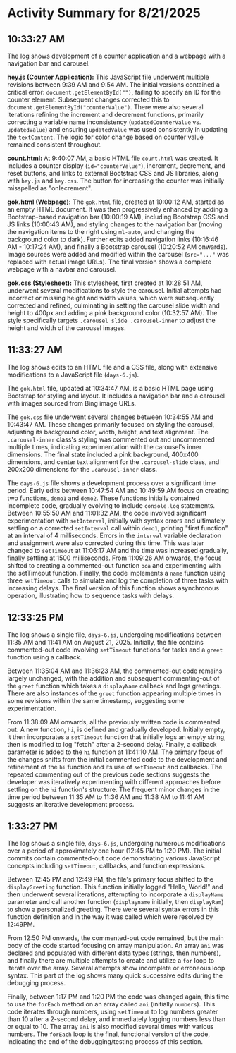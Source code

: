 # Activity Summary for 8/21/2025

## 10:33:27 AM
The log shows development of a counter application and a webpage with a navigation bar and carousel.

**hey.js (Counter Application):**  This JavaScript file underwent multiple revisions between 9:39 AM and 9:54 AM.  The initial versions contained a critical error: `document.getElementById("")`, failing to specify an ID for the counter element.  Subsequent changes corrected this to `document.getElementById("counterValue")`.  There were also several iterations refining the increment and decrement functions, primarily correcting a variable name inconsistency (`updatedCounterValue` vs. `updatedValue`) and ensuring `updatedValue` was used consistently in updating the `textContent`.  The logic for color change based on counter value remained consistent throughout.

**count.html:** At 9:40:07 AM, a basic HTML file `count.html` was created. It includes a counter display (`id="counterValue"`), increment, decrement, and reset buttons, and links to external Bootstrap CSS and JS libraries, along with `hey.js` and `hey.css`. The button for increasing the counter was initially misspelled as "onIecrement".

**gok.html (Webpage):**  The `gok.html` file, created at 10:00:12 AM, started as an empty HTML document. It was then progressively enhanced by adding a Bootstrap-based navigation bar (10:00:19 AM), including Bootstrap CSS and JS links (10:00:43 AM), and styling changes to the navigation bar (moving the navigation items to the right using `ml-auto`, and changing the background color to dark).  Further edits added navigation links (10:16:46 AM - 10:17:24 AM), and finally a Bootstrap carousel (10:20:52 AM onwards).  Image sources were added and modified within the carousel (`src="..."` was replaced with actual image URLs).  The final version shows a complete webpage with a navbar and carousel.


**gok.css (Stylesheet):** This stylesheet, first created at 10:28:51 AM, underwent several modifications to style the carousel. Initial attempts had incorrect or missing height and width values, which were subsequently corrected and refined, culminating in setting the carousel slide width and height to 400px and adding a pink background color (10:32:57 AM).  The style specifically targets `.carousel slide .carousel-inner`  to adjust the height and width of the carousel images.


## 11:33:27 AM
The log shows edits to an HTML file and a CSS file, along with extensive modifications to a JavaScript file (`days-6.js`).

The `gok.html` file, updated at 10:34:47 AM, is a basic HTML page using Bootstrap for styling and layout. It includes a navigation bar and a carousel with images sourced from Bing image URLs.

The `gok.css` file underwent several changes between 10:34:55 AM and 10:43:47 AM.  These changes primarily focused on styling the carousel, adjusting its background color, width, height, and text alignment.  The `.carousel-inner` class's styling was commented out and uncommented multiple times, indicating experimentation with the carousel's inner dimensions.  The final state included a pink background, 400x400 dimensions, and center text alignment for the `.carousel-slide` class, and 200x200 dimensions for the `.carousel-inner` class.

The `days-6.js` file shows a development process over a significant time period.  Early edits between 10:47:54 AM and 10:49:59 AM focus on creating two functions, `demo1` and `demo2`. These functions initially contained incomplete code, gradually evolving to include `console.log` statements.  Between 10:55:50 AM and 11:01:32 AM, the code involved significant experimentation with `setInterval`, initially with syntax errors and ultimately settling on a corrected `setInterval` call within `demo1`, printing "first function" at an interval of 4 milliseconds.  Errors in the `interval` variable declaration and assignment were also corrected during this time. This was later changed to `setTimeout` at 11:06:17 AM and the time was increased gradually, finally settling at 1500 milliseconds.  From 11:09:26 AM onwards, the focus shifted to creating a commented-out function `bca` and experimenting with the setTimeout function. Finally, the code implements a `name` function using three `setTimeout` calls to simulate and log the completion of three tasks with increasing delays.  The final version of this function shows asynchronous operation, illustrating how to sequence tasks with delays.


## 12:33:25 PM
The log shows a single file, `days-6.js`, undergoing modifications between 11:35 AM and 11:41 AM on August 21, 2025.  Initially, the file contains commented-out code involving `setTimeout` functions for tasks and a `greet` function using a callback.

Between 11:35:04 AM and 11:36:23 AM, the commented-out code remains largely unchanged, with the addition and subsequent commenting-out of the `greet` function which takes a `displayName` callback and logs greetings.  There are also instances of the `greet` function appearing multiple times in some revisions within the same timestamp, suggesting some experimentation.

From 11:38:09 AM onwards, all the previously written code is commented out. A new function, `hi`, is defined and gradually developed. Initially empty, it then incorporates a `setTimeout` function that initially logs an empty string, then is modified to log "fetch" after a 2-second delay. Finally, a callback parameter is added to the `hi` function at 11:41:10 AM.  The primary focus of the changes shifts from the initial commented code to the development and refinement of the `hi` function and its use of `setTimeout` and callbacks.  The repeated commenting out of the previous code sections suggests the developer was iteratively experimenting with different approaches before settling on the `hi` function's structure. The frequent minor changes in the time period between 11:35 AM to 11:36 AM  and 11:38 AM to 11:41 AM suggests an iterative development process.


## 1:33:27 PM
The log shows a single file, `days-6.js`, undergoing numerous modifications over a period of approximately one hour (12:45 PM to 1:20 PM).  The initial commits contain commented-out code demonstrating various JavaScript concepts including `setTimeout`, callbacks, and function expressions.

Between 12:45 PM and 12:49 PM, the file's primary focus shifted to the `displayGreeting` function.  This function initially logged "Hello, World!" and then underwent several iterations, attempting to incorporate a `displayName` parameter and call another function (`displayname` initially, then `displayRam`) to show a personalized greeting. There were several syntax errors in this function definition and in the way it was called which were resolved by 12:49PM.

From 12:50 PM onwards, the commented-out code remained, but the main body of the code started focusing on array manipulation.  An array `ani` was declared and populated with different data types (strings, then numbers), and finally there are multiple attempts to create and utilize a `for` loop to iterate over the array. Several attempts show incomplete or erroneous loop syntax. This part of the log shows many quick successive edits during the debugging process.

Finally, between 1:17 PM and 1:20 PM the code was changed again, this time to use the `forEach` method on an array called `ani` (initially `numbers`). This code iterates through numbers, using `setTimeout` to log numbers greater than 10 after a 2-second delay, and immediately logging numbers less than or equal to 10. The array `ani` is also modified several times with various numbers. The `forEach` loop is the final, functional version of the code, indicating the end of the debugging/testing process of this section.
